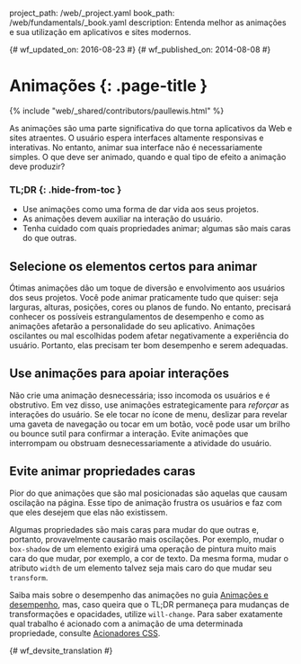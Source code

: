 project_path: /web/_project.yaml
book_path: /web/fundamentals/_book.yaml
description: Entenda melhor as animações e sua utilização em aplicativos e sites modernos.

{# wf_updated_on: 2016-08-23 #}
{# wf_published_on: 2014-08-08 #}

# Animações {: .page-title }

{% include "web/_shared/contributors/paullewis.html" %}

As animações são uma parte significativa do que torna aplicativos da Web e sites atraentes. O usuário espera interfaces altamente responsivas e interativas. No entanto, animar sua interface não é necessariamente simples. O que deve ser animado, quando e qual tipo de efeito a animação deve produzir?


### TL;DR {: .hide-from-toc }
* Use animações como uma forma de dar vida aos seus projetos.
* As animações devem auxiliar na interação do usuário.
* Tenha cuidado com quais propriedades animar; algumas são mais caras do que outras.


## Selecione os elementos certos para animar

Ótimas animações dão um toque de diversão e envolvimento aos usuários dos seus projetos. Você pode animar praticamente tudo que quiser: seja larguras, alturas, posições, cores ou planos de fundo. No entanto, precisará conhecer os possíveis estrangulamentos de desempenho e como as animações afetarão a personalidade do seu aplicativo. Animações oscilantes ou mal escolhidas podem afetar negativamente a experiência do usuário. Portanto, elas precisam ter bom desempenho e serem adequadas.

## Use animações para apoiar interações

Não crie uma animação desnecessária; isso incomoda os usuários e é obstrutivo. Em vez disso, use animações estrategicamente para _reforçar_ as interações do usuário. Se ele tocar no ícone de menu, deslizar para revelar uma gaveta de navegação ou tocar em um botão, você pode usar um brilho ou bounce sutil para confirmar a interação. Evite animações que interrompam ou obstruam desnecessariamente a atividade do usuário.

## Evite animar propriedades caras

Pior do que animações que são mal posicionadas são aquelas que causam oscilação na página. Esse tipo de animação frustra os usuários e faz com que eles desejem que elas não existissem.

Algumas propriedades são mais caras para mudar do que outras e, portanto, provavelmente causarão mais oscilações. Por exemplo, mudar o `box-shadow` de um elemento exigirá uma operação de pintura muito mais cara do que mudar, por exemplo, a cor de texto. Da mesma forma, mudar o atributo `width` de um elemento talvez seja mais caro do que mudar seu `transform`.

Saiba mais sobre o desempenho das animações no guia [Animações e desempenho](animations-and-performance), mas, caso queira que o TL;DR permaneça para mudanças de transformações e opacidades, utilize `will-change`. Para saber exatamente qual trabalho é acionado com a animação de uma determinada propriedade, consulte [Acionadores CSS](http://csstriggers.com).


{# wf_devsite_translation #}
